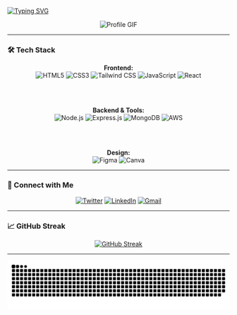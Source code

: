 <!-- Typing SVG Greeting -->
<a href="https://git.io/typing-svg"><img src="https://readme-typing-svg.demolab.com?font=Raleway&weight=600&size=50&duration=2000&pause=1500&color=2BE642&center=true&vCenter=true&width=1080&height=150&lines=%3C%F0%9F%91%8BHello%2C+World!%2F%3E;%3C%F0%9F%91%8BNamaste%2C+World!%2F%3E;%3C%F0%9F%91%8BHola%2C+World!%2F%3E;%3C%F0%9F%91%8BOi%2C+World!%2F%3E;%3C%F0%9F%91%8BCiao%2C+World!%2F%3E;%3C%F0%9F%91%8BMyself%2C+Ashutosh+Maurya%2F%3E" alt="Typing SVG"/></a>

<!-- Animated Avatar/GIF -->
<div align="center">
  <img height="200" src="https://user-images.githubusercontent.com/74038190/225813708-98b745f2-7d22-48cf-9150-083f1b00d6c9.gif" alt="Profile GIF" />
</div>

---

### 🛠️ Tech Stack
<div align="center">
  <!-- Frontend -->
  <b>Frontend:</b><br>
  <img src="https://cdn.jsdelivr.net/gh/devicons/devicon/icons/html5/html5-original.svg" height="40" alt="HTML5" />
  <img src="https://cdn.jsdelivr.net/gh/devicons/devicon/icons/css3/css3-original.svg" height="40" alt="CSS3" />
  <img src="https://cdn.jsdelivr.net/gh/devicons/devicon/icons/tailwindcss/tailwindcss-original.svg" height="40" alt="Tailwind CSS" />
  <img src="https://cdn.jsdelivr.net/gh/devicons/devicon/icons/javascript/javascript-original.svg" height="40" alt="JavaScript" />
  <img src="https://cdn.jsdelivr.net/gh/devicons/devicon/icons/react/react-original.svg" height="40" alt="React" />

  <br><br>

  <!-- Backend & Tools -->
  <b>Backend & Tools:</b><br>
  <img src="https://cdn.jsdelivr.net/gh/devicons/devicon/icons/nodejs/nodejs-original.svg" height="40" alt="Node.js" />
  <img src="https://cdn.jsdelivr.net/gh/devicons/devicon/icons/express/express-original.svg" height="40" alt="Express.js" />
  <img src="https://cdn.jsdelivr.net/gh/devicons/devicon/icons/mongodb/mongodb-original.svg" height="40" alt="MongoDB" />
  <img src="https://cdn.jsdelivr.net/gh/devicons/devicon/icons/aws/aws-original.svg" height="40" alt="AWS" />

  <br><br>

  <!-- Design -->
  <b>Design:</b><br>
  <img src="https://cdn.jsdelivr.net/gh/devicons/devicon/icons/figma/figma-original.svg" height="40" alt="Figma" />
  <img src="https://cdn.jsdelivr.net/gh/devicons/devicon/icons/canva/canva-original.svg" height="40" alt="Canva" />
</div>

---

### 📲 Connect with Me
<div align="center">
  <a href="https://x.com/Ashutos86739582" target="_blank"><img src="https://img.shields.io/static/v1?message=Twitter&logo=twitter&style=for-the-badge" height="35" alt="Twitter" /></a>
  <a href="https://www.linkedin.com/in/ashutosh-maurya-81b2072a0/" target="_blank"><img src="https://img.shields.io/static/v1?message=LinkedIn&logo=linkedin&style=for-the-badge" height="35" alt="LinkedIn" /></a>
  <a href="mailto:ashutoshmaurya585@gmail.com" target="_blank"><img src="https://img.shields.io/static/v1?message=Gmail&logo=gmail&style=for-the-badge" height="35" alt="Gmail" /></a>
</div>

---

### 📈 GitHub Streak
<div align="center">
  <a href="https://git.io/streak-stats" align="center">
    <img src="https://streak-stats.demolab.com?user=ashutoshmaurya585&theme=dark" alt="GitHub Streak"/>
  </a>
</div>

---

<a align="center">
  <img width="800px" src="https://raw.githubusercontent.com/platane/snk/output/github-contribution-grid-snake-dark.svg" alt="Contribution Grid Snake"/>
</a>
